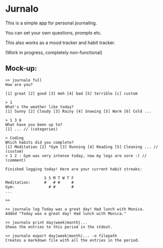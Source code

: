 # Jurnalo

This is a simple app for personal journaling.

You can set your own questions, prompts etc.

This also works as a mood tracker and habit tracker.


(Work in progress, completely non-functional)



## Mock-up: 


```
>> journalo full
How are you?

[1] great [2] good [3] meh [4] bad [5] terrible [c] custom

> 1
What's the weather like today?
[1] Sunny [2] Cloudy [3] Rainy [4] Snowing [5] Warm [6] Cold ... 

> 1 3 6 
What have you been up to? 
[1] ... // (categories)

> Coding 
Which habits did you complete?
[1] Meditation [2] *Gym [3] Running [4] Reading [5] Cleaning ... // (custom)
> 1 2 : Gym was very intense today, now my legs are sore :( // (comment)

Finished logging today! Here are your current habit streaks:

                 S S M T W T F
Meditation:      #   # #     # 
Gym:               # #       # 
...

>>

```


```
>> journalo log Today was a great day! Had lunch with Monica.
Added "Today was a great day! Had lunch with Monica."
```

```
>> journalo print day|week|month|...
Shows the entries to this period in the stdout.
```

```
>> journalo export day|week|month|... -o filepath
Creates a markdown file with all the entries in the period. 
```

